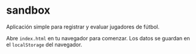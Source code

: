 # sandbox

Aplicación simple para registrar y evaluar jugadores de fútbol.

Abre `index.html` en tu navegador para comenzar. Los datos se guardan en el
`localStorage` del navegador.
